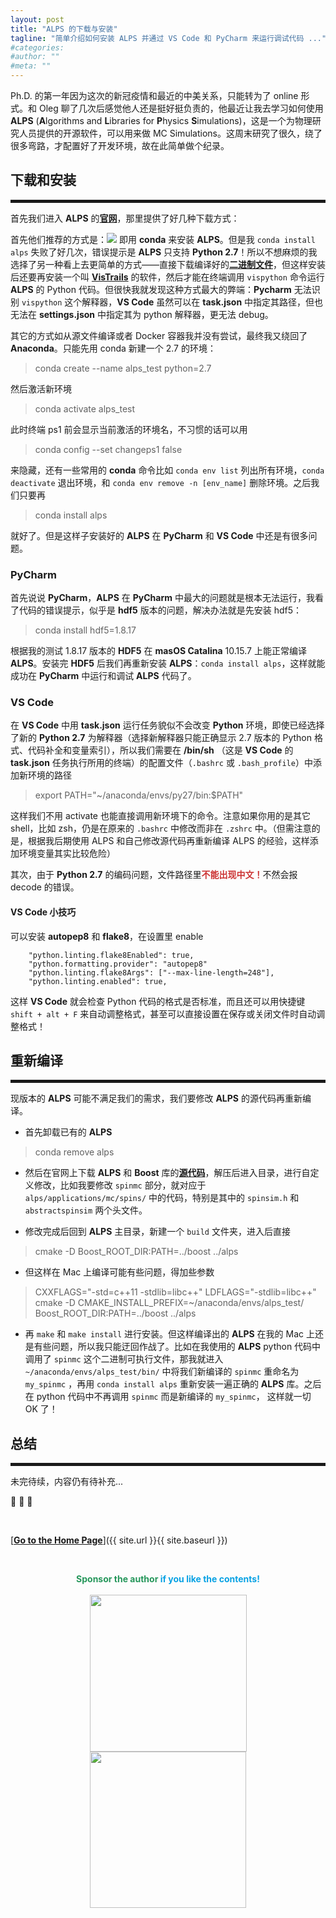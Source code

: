 ```yaml
---
layout: post
title: "ALPS 的下载与安装"
tagline: "简单介绍如何安装 ALPS 并通过 VS Code 和 PyCharm 来运行调试代码 ..."
#categories: 
#author: ""
#meta: ""
---
```

Ph.D. 的第一年因为这次的新冠疫情和最近的中美关系，只能转为了 online 形式。和 Oleg 聊了几次后感觉他人还是挺好挺负责的，他最近让我去学习如何使用 **ALPS** (**A**lgorithms and **L**ibraries for **P**hysics **S**imulations)，这是一个为物理研究人员提供的开源软件，可以用来做 MC Simulations。这周末研究了很久，绕了很多弯路，才配置好了开发环境，故在此简单做个纪录。

## **下载和安装**

<hr style="height:5px;" />

首先我们进入 **ALPS** 的[**官网**](http://alps.comp-phys.org)，那里提供了好几种下载方式：

首先他们推荐的方式是：[![](https://img.shields.io/badge/Install%20with-conda-green.svg)](http://alps.comp-phys.org/mediawiki/index.php/Installing_via_Conda_installer) 即用 **conda** 来安装 **ALPS**。但是我 `conda install alps` 失败了好几次，错误提示是 **ALPS** 只支持 **Python 2.7**！所以不想麻烦的我选择了另一种看上去更简单的方式——直接下载编译好的[**二进制文件**](http://alps.comp-phys.org/mediawiki/index.php/Installing_the_binary_releases)，但这样安装后还要再安装一个叫 [**VisTrails**](http://www.vistrails.org) 的软件，然后才能在终端调用 `vispython` 命令运行 **ALPS** 的 Python 代码。但很快我就发现这种方式最大的弊端：**Pycharm** 无法识别 `vispython` 这个解释器，**VS Code** 虽然可以在 **task.json** 中指定其路径，但也无法在 **settings.json** 中指定其为 python 解释器，更无法 debug。

其它的方式如从源文件编译或者 Docker 容器我并没有尝试，最终我又绕回了 **Anaconda**。只能先用 conda 新建一个 2.7 的环境：
>conda create --name alps_test python=2.7

然后激活新环境
>conda activate alps_test

此时终端 ps1 前会显示当前激活的环境名，不习惯的话可以用
>conda config --set changeps1 false

来隐藏，还有一些常用的 **conda** 命令比如 `conda env list` 列出所有环境，`conda deactivate` 退出环境，和 `conda env remove -n [env_name]` 删除环境。之后我们只要再
>conda install alps

就好了。但是这样子安装好的 **ALPS** 在 **PyCharm** 和 **VS Code** 中还是有很多问题。

### **PyCharm**

首先说说 **PyCharm**，**ALPS** 在 **PyCharm** 中最大的问题就是根本无法运行，我看了代码的错误提示，似乎是 **hdf5** 版本的问题，解决办法就是先安装 hdf5：
>conda install hdf5=1.8.17

根据我的测试 1.8.17 版本的 **HDF5** 在 **masOS Catalina** 10.15.7 上能正常编译 **ALPS**。安装完 **HDF5** 后我们再重新安装 **ALPS**：`conda install alps`，这样就能成功在 **PyCharm** 中运行和调试 **ALPS** 代码了。

### **VS Code**
在 **VS Code** 中用 **task.json** 运行任务貌似不会改变 **Python** 环境，即使已经选择了新的 **Python 2.7** 为解释器（选择新解释器只能正确显示 2.7 版本的 Python 格式、代码补全和变量索引），所以我们需要在 **/bin/sh** （这是 **VS Code** 的 **task.json** 任务执行所用的终端）的配置文件（`.bashrc` 或 `.bash_profile`）中添加新环境的路径
>export PATH="~/anaconda/envs/py27/bin:$PATH"

这样我们不用 activate 也能直接调用新环境下的命令。注意如果你用的是其它 shell，比如 zsh，仍是在原来的 `.bashrc` 中修改而非在 `.zshrc` 中。（但需注意的是，根据我后期使用 ALPS 和自己修改源代码再重新编译 ALPS 的经验，这样添加环境变量其实比较危险）

其次，由于 **Python 2.7** 的编码问题，文件路径里<font color="#CC3333"><b>不能出现中文！</b></font>不然会报 decode 的错误。

#### **VS Code 小技巧**

可以安装 **autopep8** 和 **flake8**，在设置里 enable
```
    "python.linting.flake8Enabled": true,
    "python.formatting.provider": "autopep8"
    "python.linting.flake8Args": ["--max-line-length=248"],
    "python.linting.enabled": true,
```
这样 **VS Code** 就会检查 Python 代码的格式是否标准，而且还可以用快捷键 `shift + alt + F` 来自动调整格式，甚至可以直接设置在保存或关闭文件时自动调整格式！

## **重新编译**

<hr style="height:5px;" />

现版本的 **ALPS** 可能不满足我们的需求，我们要修改 **ALPS** 的源代码再重新编译。

* 首先卸载已有的 **ALPS**
>conda remove alps

* 然后在官网上下载 **ALPS** 和 **Boost** 库的[**源代码**](http://alps.comp-phys.org/static/software/releases/alps-2.3.0-src-with-boost.tar.gz)，解压后进入目录，进行自定义修改，比如我要修改 `spinmc` 部分，就对应于 `alps/applications/mc/spins/` 中的代码，特别是其中的 `spinsim.h` 和 `abstractspinsim` 两个头文件。

* 修改完成后回到 **ALPS** 主目录，新建一个 `build` 文件夹，进入后直接
>cmake -D Boost_ROOT_DIR:PATH=../boost ../alps

* 但这样在 Mac 上编译可能有些问题，得加些参数
>CXXFLAGS="-std=c++11 -stdlib=libc++" LDFLAGS="-stdlib=libc++" cmake -D CMAKE_INSTALL_PREFIX=~/anaconda/envs/alps_test/ Boost_ROOT_DIR:PATH=../boost ../alps

* 再 `make` 和 `make install` 进行安装。但这样编译出的 **ALPS** 在我的 Mac 上还是有些问题，所以我只能迂回作战了。比如在我使用的 **ALPS** python 代码中调用了 `spinmc` 这个二进制可执行文件，那我就进入 `~/anaconda/envs/alps_test/bin/` 中将我们新编译的 `spinmc` 重命名为 `my_spinmc` ，再用 `conda install alps` 重新安装一遍正确的 **ALPS** 库。之后在 python 代码中不再调用 `spinmc` 而是新编译的 `my_spinmc`， 这样就一切 OK 了！ 

## **总结**

<hr style="height:5px;" />

未完待续，内容仍有待补充...


 🎉 🎉 🎉

&ensp;

[<b><u>Go to the Home Page</u></b>]({{ site.url }}{{ site.baseurl }})

&ensp;

<center class="half">
<font color="#26975b"><b>Sponsor the author </b></font><font color="#08a2e4"><b>if you like the contents!</b></font><br/><br/>
</center>

<center class="half">
    <img src="https://nono721-1300921342.cos.ap-shanghai.myqcloud.com/WechatPay.png" width="251" style="margin-right:10px;margin-left:10px"/><img src="https://nono721-1300921342.cos.ap-shanghai.myqcloud.com/AliPay.png" width="250" style="margin-right:10px;margin-left:10px"/>
</center>

&ensp;













